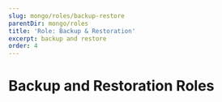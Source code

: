 ```yaml
---
slug: mongo/roles/backup-restore
parentDir: mongo/roles
title: 'Role: Backup & Restoration'
excerpt: backup and restore
order: 4
---
```


# Backup and Restoration Roles
